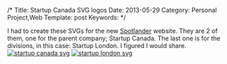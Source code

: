 /*
Title: Startup Canada SVG logos
Date: 2013-05-29
Category: Personal Project,Web
Template: post
Keywords: 
*/

I had to create these SVGs for the new
[Spotlander](http://spotlander.com "Spotlander") website. They are 2 of
them, one for the parent company; Startup Canada. The last one is for
the divisions, in this case: Startup London. I figured I would share. \
 [![startup canada
svg](http://ohdoylerules.com/wp-content/uploads/2013/05/startupcanada.svg)](http://ohdoylerules.com/wp-content/uploads/2013/05/startupcanada.svg)
[![startup london
svg](http://192.241.188.69/ohdoylerules.com/wp-content/uploads/2013/05/startuplondon.svg)](http://192.241.188.69/ohdoylerules.com/wp-content/uploads/2013/05/startuplondon.svg)

